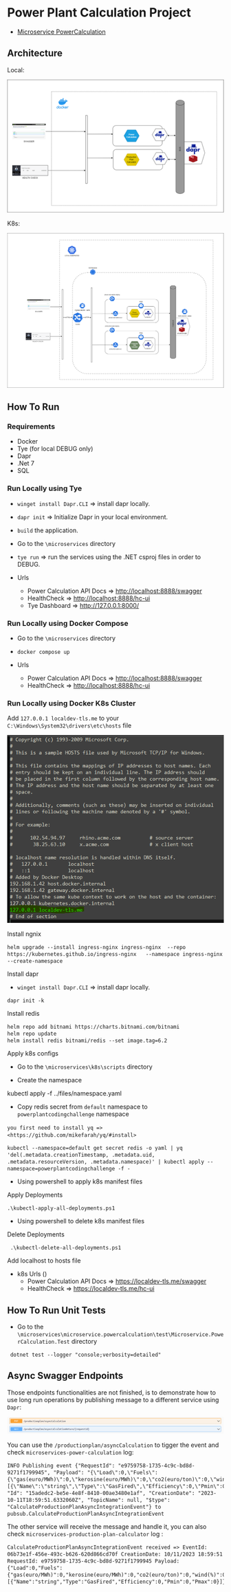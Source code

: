 # Power Plant Calculation Project

* [Microservice PowerCalculation](/code/microservices/microservice.powercalculation)

## Architecture

Local:

![architecture-local](/code/docs/arch-local.png)

K8s:

![architecture-k8s](/code/docs/arch-k8s.png)

## How To Run

### Requirements

* Docker
* Tye (for local DEBUG only)
* Dapr
* .Net 7
* SQL

### Run Locally using Tye

* `winget install Dapr.CLI` => install dapr locally.
* `dapr init` => Initialize Dapr in your local environment.
* `build` the application.
* Go to the `\microservices` directory
* `tye run` => run the services using the .NET csproj files in order to DEBUG.

* Urls
  * Power Calculation API Docs => <http://localhost:8888/swagger>
  * HealthCheck => <http://localhost:8888/hc-ui>
  * Tye Dashboard => <http://127.0.0.1:8000/>

### Run Locally using Docker Compose

* Go to the `\microservices` directory
* `docker compose up`

* Urls
  * Power Calculation API Docs => <http://localhost:8888/swagger>
  * HealthCheck => <http://localhost:8888/hc-ui>

### Run Locally using Docker K8s Cluster

Add `127.0.0.1 localdev-tls.me` to your `C:\Windows\System32\drivers\etc\hosts` file

![hosts](/code/docs/hosts.png)

Install ngnix

```console
helm upgrade --install ingress-nginx ingress-nginx  --repo https://kubernetes.github.io/ingress-nginx   --namespace ingress-nginx --create-namespace
```

Install dapr

* `winget install Dapr.CLI` => install dapr locally.

```console
dapr init -k
```

Install redis

```console
helm repo add bitnami https://charts.bitnami.com/bitnami
helm repo update
helm install redis bitnami/redis --set image.tag=6.2
```

Apply k8s configs

* Go to the `\microservices\k8s\scripts` directory

* Create the namespace

kubectl apply -f ../files/namespace.yaml

* Copy redis secret from `default` namespace to `powerplantcodingchallenge` namespace
  
`you first need to install yq => <https://github.com/mikefarah/yq/#install>`

```console
kubectl --namespace=default get secret redis -o yaml | yq 'del(.metadata.creationTimestamp, .metadata.uid, .metadata.resourceVersion, .metadata.namespace)' | kubectl apply --namespace=powerplantcodingchallenge -f -
```

* Using powershell to apply k8s manifest files

Apply Deployments

```console
.\kubectl-apply-all-deployments.ps1     
```

* Using powershell to delete k8s manifest files

Delete Deployments

```console
 .\kubectl-delete-all-deployments.ps1    
```

Add localhost to hosts file

* k8s Urls ()
  * Power Calculation API Docs => <https://localdev-tls.me/swagger>
  * HealthCheck => <https://localdev-tls.me/hc-ui>

## How To Run Unit Tests

* Go to the `\microservices\microservice.powercalculation\test\Microservice.PowerCalculation.Test` directory

```console
 dotnet test --logger "console;verbosity=detailed" 
```

## Async Swagger Endpoints

Those endpoints functionalities are not finished, is to demonstrate how to use long run operations by publishing message to a different service using `Dapr`:

![swagger](/code/docs/swagger.png)

You can use the `/productionplan/asyncCalculation` to tigger the event and check `microservices-power-calculation` log:

```console
INFO Publishing event {"RequestId": "e9759758-1735-4c9c-bd8d-9271f1799945", "Payload": "{\"Load\":0,\"Fuels\":{\"gas(euro/MWh)\":0,\"kerosine(euro/MWh)\":0,\"co2(euro/ton)\":0,\"wind(%)\":0},\"PowerPlants\":[{\"Name\":\"string\",\"Type\":\"GasFired\",\"Efficiency\":0,\"Pmin\":0,\"Pmax\":0}]}", "Id": "15adedc2-be5e-4e8f-8410-00ae3480e1af", "CreationDate": "2023-10-11T18:59:51.6332060Z", "TopicName": null, "$type": "CalculateProductionPlanAsyncIntegrationEvent"} to pubsub.CalculateProductionPlanAsyncIntegrationEvent
```

The other service will receive the message and handle it, you can also check `microservices-production-plan-calculator` log :

```console
CalculateProductionPlanAsyncIntegrationEvent received => EventId: 06b73e1f-456e-493c-b626-620d866cd70f CreationDate: 10/11/2023 18:59:51 RequestId: e9759758-1735-4c9c-bd8d-9271f1799945 Payload: {"Load":0,"Fuels":{"gas(euro/MWh)":0,"kerosine(euro/MWh)":0,"co2(euro/ton)":0,"wind(%)":0},"PowerPlants":[{"Name":"string","Type":"GasFired","Efficiency":0,"Pmin":0,"Pmax":0}]}
```
